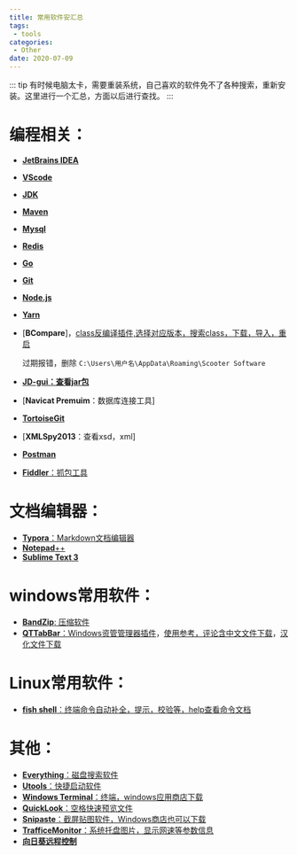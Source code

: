 ```yaml
---
title: 常用软件安汇总
tags:
 - tools
categories: 
 - Other
date: 2020-07-09
---
```

::: tip
有时候电脑太卡，需要重装系统，自己喜欢的软件免不了各种搜索，重新安装。这里进行一个汇总，方面以后进行查找。
:::

<!-- more -->

# 编程相关：

* [**JetBrains IDEA**](https://www.jetbrains.com/products.html#type=ide)
* [**VScode**](https://code.visualstudio.com/)
* **[JDK](http://www.oracle.com/technetwork/java/javase/downloads/index.html)**
* **[Maven](http://maven.apache.org/download.cgi)**
* **[Mysql](https://dev.mysql.com/downloads/installer/)**
* [**Redis**](https://github.com/tporadowski/redis/releases)
* [**Go**](https://golang.google.cn/dl/)
* [**Git**](https://git-scm.com/)
* [**Node.js**](https://nodejs.org/zh-cn/download/)
* [**Yarn**](https://www.jianshu.com/go-wild?ac=2&url=https%3A%2F%2Fclassic.yarnpkg.com%2Flatest.msi)
* [**BCompare**]，[class反编译插件,选择对应版本，搜索class，下载，导入，重启](http://www.scootersoftware.com/download.php?zz=moreformats)

  过期报错，删除 `C:\Users\用户名\AppData\Roaming\Scooter Software`
* [**JD-gui：查看jar包**](https://github.com/java-decompiler/jd-gui/releases)
* [**Navicat Premuim**：数据库连接工具]
* [**TortoiseGit**](https://tortoisegit.org/download/)
* [**XMLSpy2013**：查看xsd，xml]
* [**Postman**](https://www.postman.com/downloads/)
* [**Fiddler**：抓包工具]()

# 文档编辑器：

* [**Typora**：Markdown文档编辑器](https://www.typora.io/)
* [**Notepad**++](https://notepad-plus-plus.org/downloads/)
* [**Sublime Text 3**](https://www.sublimetext.com/)

# windows常用软件：

* [**BandZip**: 压缩软件](http://www.bandisoft.com/)
* [**QTTabBar**：Windows资管管理器插件](http://qttabbar.wikidot.com/)，[使用参考，评论含中文文件下载](https://sspai.com/post/52521)，[汉化文件下载](http://drive.lanyuanxiaoyao.com/f/500112d02d/)

# Linux常用软件：

* [**fish shell**：终端命令自动补全，提示，校验等，help查看命令文档](https://mp.weixin.qq.com/s/ohM55SMdOwKSxTEb6ZH5RA)

# 其他：

* [**Everything**：磁盘搜索软件](https://www.voidtools.com/zh-cn/)
* [**Utools**：快捷启动软件](https://www.u.tools/)
* [**Windows Terminal**：终端，windows应用商店下载]()
* [**QuickLook**：空格快速预览文件](https://github.com/QL-Win/QuickLook/releases)
* [**Snipaste**：截屏贴图软件，Windows商店也可以下载](https://www.snipaste.com/)
* [**TrafficeMonitor**：系统托盘图片，显示网速等参数信息]()
* [**向日葵远程控制**]([https://sunlogin.oray.com/download/)
